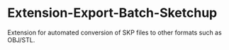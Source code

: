 # Extension-Export-Batch-Sketchup
Extension for automated conversion of SKP files to other formats such as OBJ/STL.
